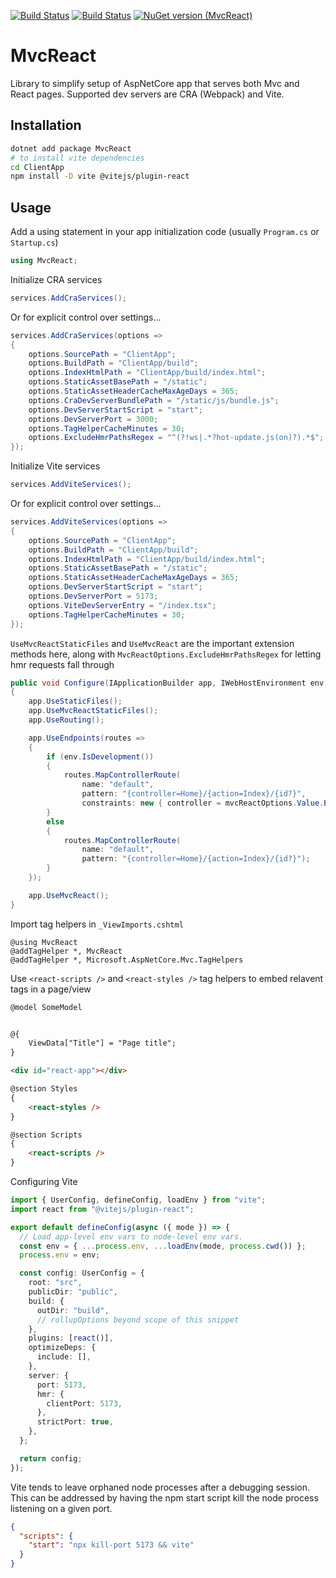 [![Build Status](https://dev.azure.com/ucdavis/MvcReact/_apis/build/status/ucdavis.MvcReact?branchName=main)](https://dev.azure.com/ucdavis/MvcReact/_build/latest?definitionId=35&branchName=main)
[![Build Status](https://github.com/ucdavis/MvcReact/actions/workflows/codeql.yml/badge.svg)](https://github.com/ucdavis/MvcReact/actions/workflows/codeql.yml/badge.svg)
[![NuGet version (MvcReact)](https://img.shields.io/nuget/v/MvcReact.svg)](https://www.nuget.org/packages/MvcReact/)


# MvcReact
Library to simplify setup of AspNetCore app that serves both Mvc and React pages.
Supported dev servers are CRA (Webpack) and Vite.

## Installation
```bash
dotnet add package MvcReact
# to install vite dependencies
cd ClientApp
npm install -D vite @vitejs/plugin-react
```


## Usage

Add a using statement in your app initialization code (usually `Program.cs` or `Startup.cs`)

```csharp
using MvcReact;
```

Initialize CRA services

```csharp
services.AddCraServices();
```

Or for explicit control over settings...

```csharp
services.AddCraServices(options =>
{
    options.SourcePath = "ClientApp";
    options.BuildPath = "ClientApp/build";
    options.IndexHtmlPath = "ClientApp/build/index.html";
    options.StaticAssetBasePath = "/static";
    options.StaticAssetHeaderCacheMaxAgeDays = 365;
    options.CraDevServerBundlePath = "/static/js/bundle.js";
    options.DevServerStartScript = "start";
    options.DevServerPort = 3000;
    options.TagHelperCacheMinutes = 30;
    options.ExcludeHmrPathsRegex = "^(?!ws|.*?hot-update.js(on)?).*$";
});
```

Initialize Vite services

```csharp
services.AddViteServices();
```

Or for explicit control over settings...

```csharp
services.AddViteServices(options =>
{
    options.SourcePath = "ClientApp";
    options.BuildPath = "ClientApp/build";
    options.IndexHtmlPath = "ClientApp/build/index.html";
    options.StaticAssetBasePath = "/static";
    options.StaticAssetHeaderCacheMaxAgeDays = 365;
    options.DevServerStartScript = "start";
    options.DevServerPort = 5173;
    options.ViteDevServerEntry = "/index.tsx";
    options.TagHelperCacheMinutes = 30;
});
```

`UseMvcReactStaticFiles` and `UseMvcReact` are the important extension methods here, along with `MvcReactOptions.ExcludeHmrPathsRegex` for letting hmr requests fall through

```csharp
public void Configure(IApplicationBuilder app, IWebHostEnvironment env, IOptions<MvcReactOptions> mvcReactOptions)
{
    app.UseStaticFiles();
    app.UseMvcReactStaticFiles();
    app.UseRouting();

    app.UseEndpoints(routes =>
    {
        if (env.IsDevelopment())
        {
            routes.MapControllerRoute(
                name: "default",
                pattern: "{controller=Home}/{action=Index}/{id?}",
                constraints: new { controller = mvcReactOptions.Value.ExcludeHmrPathsRegex });
        }
        else
        {
            routes.MapControllerRoute(
                name: "default",
                pattern: "{controller=Home}/{action=Index}/{id?}");
        }
    });

    app.UseMvcReact();
}
```

Import tag helpers in `_ViewImports.cshtml`
```cshtml
@using MvcReact 
@addTagHelper *, MvcReact
@addTagHelper *, Microsoft.AspNetCore.Mvc.TagHelpers
```

Use `<react-scripts />` and `<react-styles />` tag helpers to embed relavent tags in a page/view

```html
@model SomeModel


@{
    ViewData["Title"] = "Page title";
}

<div id="react-app"></div>

@section Styles
{
    <react-styles />
}

@section Scripts
{
    <react-scripts />
}
```

Configuring Vite

```typescript
import { UserConfig, defineConfig, loadEnv } from "vite";
import react from "@vitejs/plugin-react";

export default defineConfig(async ({ mode }) => {
  // Load app-level env vars to node-level env vars.
  const env = { ...process.env, ...loadEnv(mode, process.cwd()) };
  process.env = env;

  const config: UserConfig = {
    root: "src",
    publicDir: "public",
    build: {
      outDir: "build",
      // rollupOptions beyond scope of this snippet
    },
    plugins: [react()],
    optimizeDeps: {
      include: [],
    },
    server: {
      port: 5173,
      hmr: {
        clientPort: 5173,
      },
      strictPort: true,
    },
  };

  return config;
});
```

Vite tends to leave orphaned node processes after a debugging session. This can be addressed by
having the npm start script kill the node process listening on a given port.

```json
{
  "scripts": {
    "start": "npx kill-port 5173 && vite"
  }
}
```
